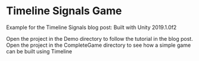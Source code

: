 # Timeline Signals Game

Example for the Timeline Signals blog post: 
Built with Unity 2019.1.0f2

Open the project in the Demo directory to follow the tutorial in the blog post.
Open the project in the CompleteGame directory to see how a simple game can be built using Timeline
